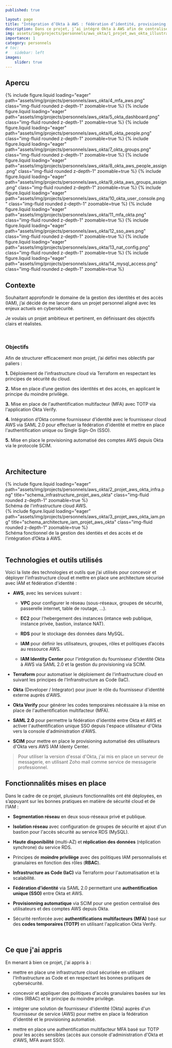 ```yaml
---
published: true

layout: page
title: "Intégration d’Okta à AWS : fédération d’identité, provisioning et MFA"
description: Dans ce projet, j’ai intégré Okta à AWS afin de centraliser la gestion des identités via la fédération des identités, d'automatiser le provisioning des comptes utilisateurs, et de mettre en place un MFA pour les accès aux consoles de gestion d'AWS et d'Okta.
img: assets/img/projects/personnels/aws_okta/1_projet_aws_okta_illustration.png
importance: 1
category: personnels
# toc:
#   sidebar: left
images:
    slider: true
---
```


## Apercu

<swiper-container keyboard="true" navigation="false" pagination="true" pagination-clickable="true" pagination-dynamic-bullets="true" rewind="true" autoplay='{"delay":5000,"disableOnInteraction":false}' speed="1000">
  <swiper-slide>{% include figure.liquid loading="eager" path="assets/img/projects/personnels/aws_okta/4_mfa_aws.png" class="img-fluid rounded z-depth-1" zoomable=true %}</swiper-slide>
  <swiper-slide>{% include figure.liquid loading="eager" path="assets/img/projects/personnels/aws_okta/5_okta_dashboard.png" class="img-fluid rounded z-depth-1" zoomable=true %}</swiper-slide>
  <swiper-slide>{% include figure.liquid loading="eager" path="assets/img/projects/personnels/aws_okta/6_okta_people.png" class="img-fluid rounded z-depth-1" zoomable=true %}</swiper-slide>
  <swiper-slide>{% include figure.liquid loading="eager" path="assets/img/projects/personnels/aws_okta/7_okta_groups.png" class="img-fluid rounded z-depth-1" zoomable=true %}</swiper-slide>
  <swiper-slide>{% include figure.liquid loading="eager" path="assets/img/projects/personnels/aws_okta/8_okta_aws_people_assign.png" class="img-fluid rounded z-depth-1" zoomable=true %}</swiper-slide>
  <swiper-slide>{% include figure.liquid loading="eager" path="assets/img/projects/personnels/aws_okta/9_okta_aws_groups_assign.png" class="img-fluid rounded z-depth-1" zoomable=true %}</swiper-slide>
  <swiper-slide>{% include figure.liquid loading="eager" path="assets/img/projects/personnels/aws_okta/10_okta_user_console.png" class="img-fluid rounded z-depth-1" zoomable=true %}</swiper-slide>
  <swiper-slide>{% include figure.liquid loading="eager" path="assets/img/projects/personnels/aws_okta/11_mfa_okta.png" class="img-fluid rounded z-depth-1" zoomable=true %}</swiper-slide>
  <swiper-slide>{% include figure.liquid loading="eager" path="assets/img/projects/personnels/aws_okta/12_sso_aws.png" class="img-fluid rounded z-depth-1" zoomable=true %}</swiper-slide>
  <swiper-slide>{% include figure.liquid loading="eager" path="assets/img/projects/personnels/aws_okta/13_nat_config.png" class="img-fluid rounded z-depth-1" zoomable=true %}</swiper-slide>
  <swiper-slide>{% include figure.liquid loading="eager" path="assets/img/projects/personnels/aws_okta/14_mysql_access.png" class="img-fluid rounded z-depth-1" zoomable=true %}</swiper-slide>
</swiper-container>

<br>

## Contexte

Souhaitant approfondir le domaine de la gestion des identités et des accès (IAM), j’ai décidé de me lancer dans un projet personnel aligné avec les enjeux actuels en cybersécurité.

Je voulais un projet ambitieux et pertinent, en définissant des objectifs clairs et réalistes.

<br>

### Objectifs

Afin de structurer efficacement mon projet, j’ai défini mes oblectifs par paliers :

**1.** Déploiement de l’infrastructure cloud via Terraform en respectant les principes de sécurité du cloud.

**2.** Mise en place d’une gestion des identités et des accès, en applicant le principe du moindre privilège.

**3.** Mise en place de l'authentification multifacteur (MFA) avec TOTP via l'application Okta Verify.

**4.** Intégration d’Okta comme fournisseur d’identité avec le fournisseur cloud AWS via SAML 2.0 pour effectuer la fédération d'identité et mettre en place l'authentification unique ou Single Sign-On (SSO).

**5.** Mise en place le provisioning automatisé des comptes AWS depuis Okta via le protocole SCIM.

<br>

## Architecture

<div class="row">
    <div class="col-sm mt-3 mt-md-0">
        {% include figure.liquid loading="eager" path="assets/img/projects/personnels/aws_okta/2_projet_aws_okta_infra.png" title="schema_infrastructure_projet_aws_okta" class="img-fluid rounded z-depth-1" zoomable=true %}
    </div>
</div>
<div class="caption">
    Schéma de l'infrastructure cloud AWS.
</div>
<div class="row">
    <div class="col-sm mt-3 mt-md-0">
        {% include figure.liquid loading="eager" path="assets/img/projects/personnels/aws_okta/3_projet_aws_okta_iam.png" title="schema_architecture_iam_projet_aws_okta" class="img-fluid rounded z-depth-1" zoomable=true %}
    </div>
</div>
<div class="caption">
    Schéma fonctionnel de la gestion des identiés et des accès et de l'intégration d’Okta à AWS.
</div>

<br>

## Technologies et outils utilisés

Voici la liste des technologies et outils que j’ai utilisés pour concevoir et déployer l'infrastructure cloud et mettre en place une architecture sécurisé avec IAM et fédération d'identité :

* **AWS**, avec les services suivant :

    * **VPC** pour configurer le réseau (sous-réseaux, groupes de sécurité, passerelle internet, table de routage, ...).

    * **EC2** pour l'hebergement des instances (intance web publique, instance privée, bastion, instance NAT).

    * **RDS** pour le stockage des données dans MySQL.

    * **IAM** pour définir les utilisateurs, groupes, rôles et politiques d’accès au ressource AWS.

    * **IAM Identity Center** pour l'intégration du fournisseur d'identité Okta à AWS via SAML 2.0 et la gestion du provisioning via SCIM.

* **Terraform** pour automatiser le déploiement de l'infrastructure cloud en suivant les principes de l'Infranstructure as Code (IaC).

* **Okta** (Developer / Integrator) pour jouer le rôle du fournisseur d'identité externe auprès d'AWS.

* **Okta Verify** pour générer les codes temporaires nécéssaire à la mise en place de l'authentification multifacteur (MFA).

* **SAML 2.0** pour permettre la fédération d'identité entre Okta et AWS et activer l'authentification unique SSO depuis l'espace utilisateur d'Okta vers la console d'administration d'AWS.

* **SCIM** pour mettre en place le provisioning automatisé des utilisateurs d'Okta vers AWS IAM Identy Center.

> Pour utiliser la version d'essai d'Okta, j'ai mis en place un serveur de messagerie, en utilisant Zoho mail comme service de messagerie professionnel.

## Fonctionnalités mises en place

Dans le cadre de ce projet, plusieurs fonctionnalités ont été déployées, en s’appuyant sur les bonnes pratiques en matière de sécurité cloud et de l’IAM :

* **Segmentation réseau** en deux sous-réseaux privé et publique.

* **Isolation réseau** avec configuration de groupes de sécurité et ajout d'un bastion pour l'accès sécurité au service RDS (MySQL).

* **Haute disponibilité** (multi-AZ) et **réplication des données** (réplication synchrone) du service RDS.

* Principes de **moindre privilège** avec des politiques IAM personnalisés et granulaires en fonction des rôles (**RBAC**).

* **Infrastructure as Code (IaC)** via Terraform pour l'automatisation et la scalabilité.

* **Fédération d’identité** via SAML 2.0 permettant une **authentification unique (SSO)** entre Okta et AWS.

* **Provisionning automatique** via SCIM pour une gestion centralisé des utilisateurs et des comptes AWS depuis Okta.

* Sécurité renforcée avec **authentifications multifacteurs (MFA)** basé sur des **codes temporaires (TOTP)** en utilisant l'application Okta Verify.

<br>

## Ce que j'ai appris

En menant à bien ce projet, j'ai appris à :

* mettre en place une infrastructure cloud sécurisée en utilisant l'Infrastructure as Code et en respectant les bonnes pratiques de cybersécurité.

* concevoir et appliquer des politiques d'accès granulaires basées sur les rôles (RBAC) et le principe du moindre privilège.

* intégrer une solution de fournisseur d'identité (Okta) auprès d'un fournisseur de service (AWS) pour mettre en place la fédération d'identité et le provisioning automatisé.

* mettre en place une authentification multifacteur MFA basé sur TOTP pour les accès sensibles (accès aux console d'administration d'Okta et d'AWS, MFA avant SSO).
